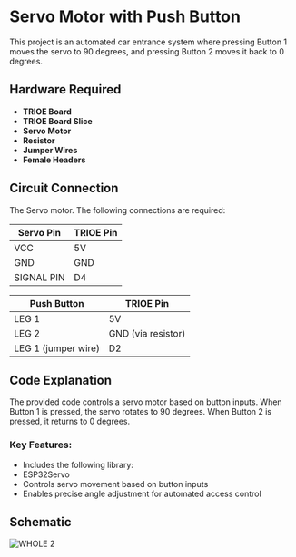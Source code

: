 # Servo Motor with Push Button

This project is an automated car entrance system where pressing Button 1 moves the servo to 90 degrees, and pressing Button 2 moves it back to 0 degrees.

## Hardware Required
- **TRIOE Board**
- **TRIOE Board Slice**
- **Servo Motor**
- **Resistor**
- **Jumper Wires**
- **Female Headers**

## Circuit Connection
The Servo motor. The following connections are required:

| Servo Pin | TRIOE Pin |                    
|------------|-----------|
| VCC        | 5V      |                            
| GND        | GND       |                        
| SIGNAL PIN        | D4        |          

 Push Button | TRIOE Pin |
|------------|-----------|
| LEG 1        | 5V      |
| LEG 2       | GND  (via resistor)      |
| LEG 1 (jumper wire)        |  D2       |



## Code Explanation
The provided code controls a servo motor based on button inputs. When Button 1 is pressed, the servo rotates to 90 degrees. When Button 2 is pressed, it returns to 0 degrees.

### Key Features:
- Includes the following library:
- ESP32Servo
- Controls servo movement based on button inputs
- Enables precise angle adjustment for automated access control


## Schematic
![WHOLE 2](https://github.com/user-attachments/assets/1ac15882-b2f1-496a-baf7-2d3d63201132)





